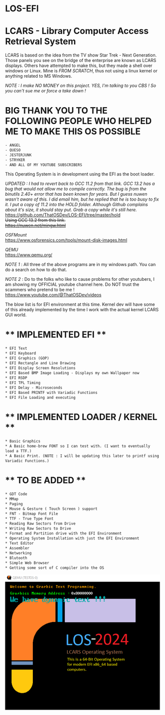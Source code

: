 # LOS-EFI
# **LCARS - Library Computer Access Retrieval System**  
  
LCARS is based on the idea from the TV show Star Trek - Next Generation. Those panels you see on the bridge of the enterprise are known as LCARS displays. Others have attempted to make this, but they made a shell over windows or Linux. Mine is *FROM SCRATCH*, thus not using a linux kernel or anything related to MS Windows.  
  
*NOTE : I make NO MONEY on this project. YES, I'm talking to you CBS ! So you can't sue me or force a take down !*  
  
  
# BIG THANK YOU TO THE FOLLOWING PEOPLE WHO HELPED ME TO MAKE THIS OS POSSIBLE
	- ANGEL  
	- QUESO  
	- JESTERJUNK  
	- STRYKER  
	- AND ALL OF MY YOUTUBE SUBSCRIBERS  
  
This Operating System is in development using the EFI as the boot loader.  
  
*UPDATED : I had to revert back to GCC 11.2 from that link. GCC 13.2 has a bug that would not allow me to compile correctly. The bug is from the binutils 2.40+ error that has been known for years. But I guess nuwen wasn't aware of this. I did email him, but he replied that he is too busy to fix it. I put a copy of 11.2 into the HOLD folder. Although Github complains about it's size, it should stay put. Grab a copy while it's still here.*  
https://github.com/ThatOSDev/LOS-EFI/tree/master/hold  
~~Using GCC 13.2 from this link.~~  
~~https://nuwen.net/mingw.html~~  
  
*OSFMount*  
https://www.osforensics.com/tools/mount-disk-images.html  
  
*QEMU*  
https://www.qemu.org/  
  
*NOTE 1* : All three of the above programs are in my windows path. You can do a search on how to do that.  
  
*NOTE 2* : Do to the folks who like to cause problems for other youtubers, I am showing my OFFICIAL youtube channel here. Do NOT trust the scammers who pretend to be me !  
https://www.youtube.com/@ThatOSDev/videos  
  
  
The blow list is for EFI environment at this time. Kernel dev will have some of this already implemented by the time I work with the actual kernel LCARS GUI world.  
# ** IMPLEMENTED EFI **  

	* EFI Text
	* EFI Keyboard
	* EFI Graphics (GOP)
	* EFI Rectangle and Line Drawing
	* EFI Display Screen Resolutions
	* EFI Based BMP Image Loading - Displays my own Wallpaper now
	* EFI RSDP
	* EFI TPL Timing
	* EFI Delay - Microseconds
	* EFI Based PRINTF with Variadic Functions
	* EFI File Loading and executing  
  
# ** IMPLEMENTED LOADER / KERNEL **  

	* Basic Graphics  
	* A Basic home-brew FONT so I can test with. (I want to eventually load a TTF.)  
	* A Basic Print. (NOTE : I will be updating this later to printf using Variadic Functions.)
  
# ** TO BE ADDED **  

	* GDT Code  
	* MMap  
	* Paging  
	* Mouse & Gesture ( Touch Screen ) support
	* FNT - Bitmap Font File
	* TTF - True Type Font
	* Reading Raw Sectors from Drive  
	* Writing Raw Sectors to Drive  
	* Format and Partition drive with the EFI Environment  
	* Operating System Installation with just the EFI Environment  
	* Text Editor  
	* Assembler  
	* Networking  
	* Blutooth  
	* Simple Web Browser  
	* Getting some sort of C compiler into the OS  

![Current Progress](progress1.png)  
 
